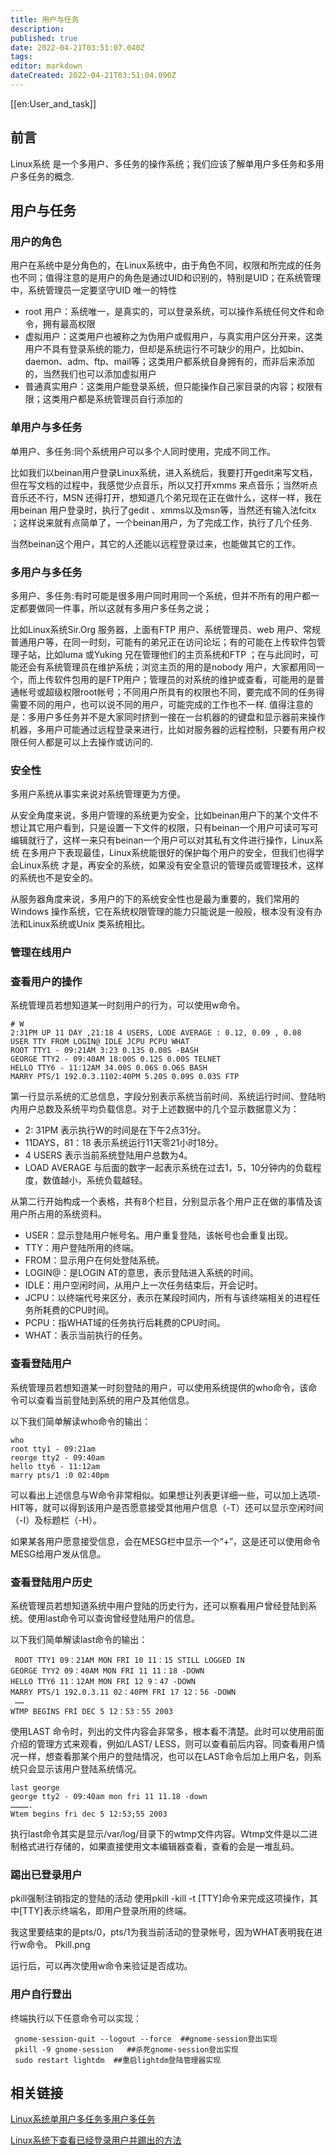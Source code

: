 ```yaml
---
title: 用户与任务
description: 
published: true
date: 2022-04-21T03:51:07.040Z
tags: 
editor: markdown
dateCreated: 2022-04-21T03:51:04.090Z
---
```


[[en:User_and_task]]


## 前言
Linux系统 是一个多用户、多任务的操作系统；我们应该了解单用户多任务和多用户多任务的概念.

## 用户与任务
### 用户的角色

用户在系统中是分角色的，在Linux系统中，由于角色不同，权限和所完成的任务也不同；值得注意的是用户的角色是通过UID和识别的，特别是UID；在系统管理中，系统管理员一定要坚守UID 唯一的特性

* root 用户：系统唯一，是真实的，可以登录系统，可以操作系统任何文件和命令，拥有最高权限
* 虚拟用户：这类用户也被称之为伪用户或假用户，与真实用户区分开来，这类用户不具有登录系统的能力，但却是系统运行不可缺少的用户，比如bin、daemon、adm、ftp、mail等；这类用户都系统自身拥有的，而非后来添加的，当然我们也可以添加虚拟用户
* 普通真实用户：这类用户能登录系统，但只能操作自己家目录的内容；权限有限；这类用户都是系统管理员自行添加的

### 单用户与多任务

单用户、多任务:同个系统用户可以多个人同时使用，完成不同工作。

比如我们以beinan用户登录Linux系统，进入系统后，我要打开gedit来写文档，但在写文档的过程中，我感觉少点音乐，所以又打开xmms 来点音乐；当然听点音乐还不行，MSN 还得打开，想知道几个弟兄现在正在做什么，这样一样，我在用beinan 用户登录时，执行了gedit 、xmms以及msn等，当然还有输入法fcitx ；这样说来就有点简单了，一个beinan用户，为了完成工作，执行了几个任务.

当然beinan这个用户，其它的人还能以远程登录过来，也能做其它的工作。

### 多用户与多任务

多用户、多任务:有时可能是很多用户同时用同一个系统，但并不所有的用户都一定都要做同一件事，所以这就有多用户多任务之说；

比如Linux系统Sir.Org 服务器，上面有FTP 用户、系统管理员、web 用户、常规普通用户等，在同一时刻，可能有的弟兄正在访问论坛；有的可能在上传软件包管理子站，比如luma 或Yuking 兄在管理他们的主页系统和FTP ；在与此同时，可能还会有系统管理员在维护系统；浏览主页的用的是nobody 用户，大家都用同一个，而上传软件包用的是FTP用户；管理员的对系统的维护或查看，可能用的是普通帐号或超级权限root帐号；不同用户所具有的权限也不同，要完成不同的任务得需要不同的用户，也可以说不同的用户，可能完成的工作也不一样.
值得注意的是：多用户多任务并不是大家同时挤到一接在一台机器的的键盘和显示器前来操作机器，多用户可能通过远程登录来进行，比如对服务器的远程控制，只要有用户权限任何人都是可以上去操作或访问的.

### 安全性

多用户系统从事实来说对系统管理更为方便。

从安全角度来说，多用户管理的系统更为安全，比如beinan用户下的某个文件不想让其它用户看到，只是设置一下文件的权限，只有beinan一个用户可读可写可编辑就行了，这样一来只有beinan一个用户可以对其私有文件进行操作，Linux系统 在多用户下表现最佳，Linux系统能很好的保护每个用户的安全，但我们也得学会Linux系统 才是，再安全的系统，如果没有安全意识的管理员或管理技术，这样的系统也不是安全的。

从服务器角度来说，多用户的下的系统安全性也是最为重要的，我们常用的Windows 操作系统，它在系统权限管理的能力只能说是一般般，根本没有没有办法和Linux系统或Unix 类系统相比。

### 管理在线用户

### 查看用户的操作

系统管理员若想知道某一时刻用户的行为，可以使用w命令。

    # W
    2:31PM UP 11 DAY ,21:18 4 USERS, LODE AVERAGE : 0.12, 0.09 , 0.08
    USER TTY FROM LOGIN@ IDLE JCPU PCPU WHAT
    ROOT TTY1 - 09:21AM 3:23 0.13S 0.08S -BASH
    GEORGE TTY2 - 09:40AM 18:00S 0.12S 0.00S TELNET
    HELLO TTY6 - 11:12AM 34.00S 0.06S 0.O6S BASH
    MARRY PTS/1 192.0.3.1102:40PM 5.20S 0.09S 0.03S FTP

第一行显示系统的汇总信息，字段分别表示系统当前时间、系统运行时间、登陆哟内用户总数及系统平均负载信息。对于上述数据中的几个显示数据意义为：

- 2: 31PM 表示执行W的时间是在下午2点31分。
- 11DAYS，81：18 表示系统运行11天零21小时18分。
- 4 USERS 表示当前系统登陆用户总数为4。
- LOAD AVERAGE 与后面的数字一起表示系统在过去1，5，10分钟内的负载程度，数值越小，系统负载越轻。

从第二行开始构成一个表格，共有8个栏目，分别显示各个用户正在做的事情及该用户所占用的系统资料。
- USER：显示登陆用户帐号名。用户重复登陆，该帐号也会重复出现。
- TTY：用户登陆所用的终端。
- FROM：显示用户在何处登陆系统。
- LOGIN@：是LOGIN AT的意思，表示登陆进入系统的时间。
- IDLE：用户空闲时间，从用户上一次任务结束后，开会记时。
- JCPU：以终端代号来区分，表示在某段时间内，所有与该终端相关的进程任务所耗费的CPU时间。
- PCPU：指WHAT域的任务执行后耗费的CPU时间。
- WHAT：表示当前执行的任务。

### 查看登陆用户

系统管理员若想知道某一时刻登陆的用户，可以使用系统提供的who命令，该命令可以查看当前登陆到系统的用户及其他信息。

以下我们简单解读who命令的输出：

    who
    root tty1 - 09:21am
    reorge tty2 - 09:40am
    hello tty6 - 11:12am
    marry pts/1 :0 02:40pm

可以看出上述信息与W命令非常相似。如果想让列表更详细一些，可以加上选项-HIT等，就可以得到该用户是否愿意接受其他用户信息（-T）还可以显示空闲时间（-I）及标题栏（-H）。

如果某各用户愿意接受信息，会在MESG栏中显示一个“+”，这是还可以使用命令MESG给用户发从信息。

### 查看登陆用户历史

系统管理员若想知道系统中用户登陆的历史行为，还可以察看用户曾经登陆到系统。使用last命令可以查询曾经登陆用户的信息。

以下我们简单解读last命令的输出：

     ROOT TTY1 09：21AM MON FRI 10 11：15 STILL LOGGED IN
    GEORGE TYY2 09：40AM MON FRI 11 11：18 -DOWN
    HELLO TTY6 11：12AM MON FRI 12 9：47 -DOWN
    MARRY PTS/1 192.0.3.11 02：40PM FRI 17 12：56 -DOWN
     ……
    WTMP BEGINS FRI DEC 5 12：53：55 2003

使用LAST 命令时，列出的文件内容会非常多，根本看不清楚。此时可以使用前面介绍的管理方式来观看，例如/LAST/ LESS，则可以查看前后内容。同查看用户情况一样，想查看那某个用户的登陆情况，也可以在LAST命令后加上用户名，则系统只会显示该用户登陆系统情况。

    last george
    george tty2 - 09:40am mon fri 11 11.18 -down
    ………….
    Wtem begins fri dec 5 12:53;55 2003

执行last命令其实是显示/var/log/目录下的wtmp文件内容。Wtmp文件是以二进制格式进行存储的，如果直接使用文本编辑器查看，查看的会是一堆乱码。

### 踢出已登录用户
pkill强制注销指定的登陆的活动 使用pkill -kill -t [TTY]命令来完成这项操作，其中[TTY]表示终端名，即用户登录所用的终端。

我这里要结束的是pts/0，pts/1为我当前活动的登录帐号，因为WHAT表明我在进行w命令。 Pkill.png

运行后，可以再次使用w命令来验证是否成功。

### 用户自行登出

终端执行以下任意命令可以实现：

     gnome-session-quit --logout --force  ##gnome-session登出实现
     pkill -9 gnome-session   ##杀死gnome-session登出实现
     sudo restart lightdm  ##重启lightdm登陆管理器实现

## 相关链接

[Linux系统单用户多任务多用户多任务](http://os.51cto.com/art/201002/185453.htm)

[Linux系统下查看已经登录用户并踢出的方法](http://tech.ccidnet.com/art/302/20061121/956303_1.html)